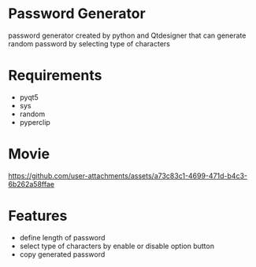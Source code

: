 # Password Generator
password generator created by python and Qtdesigner that can generate random password by selecting type of characters
# Requirements
* pyqt5
* sys
* random
* pyperclip
# Movie
https://github.com/user-attachments/assets/a73c83c1-4699-471d-b4c3-6b262a58ffae
# Features
* define length of password
* select type of characters by enable or disable option button
* copy generated password

